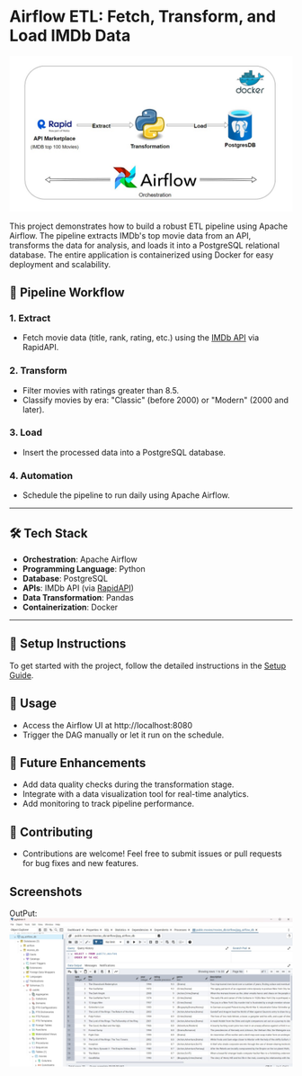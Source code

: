# Airflow ETL: Fetch, Transform, and Load IMDb Data

![alt text](screenshots/architecture.jpeg)

This project demonstrates how to build a robust ETL pipeline using Apache Airflow. The pipeline extracts IMDb's top movie data from an API, transforms the data for analysis, and loads it into a PostgreSQL relational database. The entire application is containerized using Docker for easy deployment and scalability.


## 📜 Pipeline Workflow  
### 1. Extract  
- Fetch movie data (title, rank, rating, etc.) using the [IMDb API](https://rapidapi.com/rapihub-rapihub-default/api/imdb-top-100-movies) via RapidAPI.  

### 2. Transform  
- Filter movies with ratings greater than 8.5.  
- Classify movies by era: "Classic" (before 2000) or "Modern" (2000 and later).  

### 3. Load  
- Insert the processed data into a PostgreSQL database.  

### 4. Automation  
- Schedule the pipeline to run daily using Apache Airflow.  

---

## 🛠️ Tech Stack  
- **Orchestration**: Apache Airflow  
- **Programming Language**: Python  
- **Database**: PostgreSQL  
- **APIs**: IMDb API (via [RapidAPI](https://rapidapi.com))  
- **Data Transformation**: Pandas  
- **Containerization**: Docker  

---

## 🚀 Setup Instructions  
To get started with the project, follow the detailed instructions in the [Setup Guide](setup.md). 

## 🎯 Usage
 - Access the Airflow UI at http://localhost:8080
 - Trigger the DAG manually or let it run on the schedule.

## 🔮 Future Enhancements
 - Add data quality checks during the transformation stage.
 - Integrate with a data visualization tool for real-time analytics.
 - Add monitoring to track pipeline performance.

## 🤝 Contributing
 - Contributions are welcome! Feel free to submit issues or pull requests for bug fixes and new features.

## Screenshots
OutPut: ![alt text](screenshots/result.jpeg)




